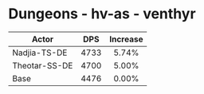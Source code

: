 # Dungeons - hv-as - venthyr
| Actor | DPS | Increase |
|---|:---:|:---:|
|Nadjia-TS-DE|4733|5.74%|
|Theotar-SS-DE|4700|5.00%|
|Base|4476|0.00%|
